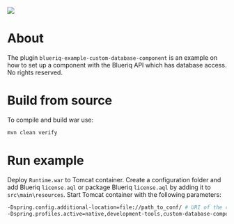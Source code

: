 [![][logo]][website] 

# About

The plugin `blueriq-example-custom-database-component` is an example on how to set up a component with the Blueriq API which has database access. No rights reserved.

# Build from source

To compile and build war use:

```bash
mvn clean verify
```

# Run example

Deploy `Runtime.war` to Tomcat container. Create a configuration folder and add Blueriq `license.aql` or package Blueriq `license.aql` by adding it to `src\main\resources`.
Start Tomcat container with the following parameters:

```bash
-Dspring.config.additional-location=file://path_to_conf/ # URI of the configuration folder which contains the Blueriq license.
-Dspring.profiles.active=native,development-tools,custom-database-component
```

[logo]: https://www.blueriq.com/wp-content/uploads/2018/07/BLUERIQ-rgb-logo-kleur-gradient-PNG-300x111.png
[website]: http://www.blueriq.com
